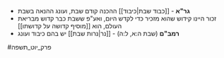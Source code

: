 * **גר"א** \- [[כבוד שבת|כיבוד]] ההכנה קודם שבת, ועונג ההנאה בשבת
* זכור היינו קידוש שהוא מזכיר כדי לקדש היום, ואע"פ ששבת כבר קדוש מבריאת העולם, הוא [[מוסיף קדושה על קדושתו]]
* **רמב"ם** (שבת ה:א, ל:ה) \- [[נר|נרות שבת]] יש בהם כיבוד ועונג

#פרק_יוט_תשפה